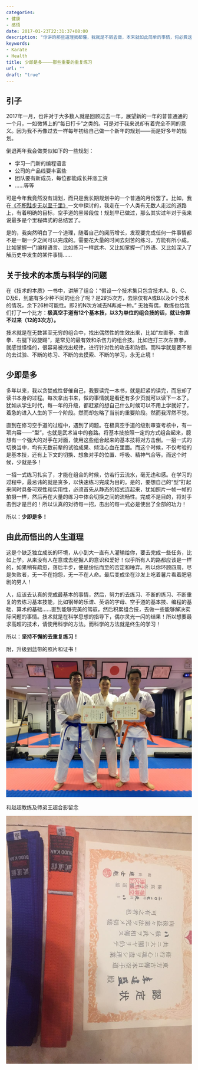 ```yaml
---
categories:
- 健康
- 感悟
date: 2017-01-23T22:31:37+08:00
description: "你讲的那些道理我都懂，我就是不屑去做，本来就如此简单的事情，何必费这个口舌？付出劳动？如果你是如此想的话，应该读读这篇文章。"
keywords:
- Karate
- Health
title: 少即是多————那些重要的重复练习
url: ""
draft: "true"
---
```

## 引子

2017年一月，也许对于大多数人就是回顾过去一年，展望新的一年的普普通通的一个月，一如微博上的“每日打卡”之类的。可是对于我来说却有着完全不同的意义。因为我不再像过去一样每年初给自己做一个新年的规划——而是好多年的规划。

倒退两年我会做类似如下的一些规划：

* 学习一门新的编程语言
* 公司的产品线要丰富些
* 团队要有新成员，每位都能成长并涨工资
* ......等等

可是今年我竟然没有规划，而只是我长期规划中的一个普通的月份罢了。比如，我在[《不积跬步无以至千里》](http://lijiangsheng1.github.io/posts/karate/mas-oyama-1/)一文中探讨的，我走在一个人类有无数人走过的道路上，有着明确的目标，空手道的黑带段位！规划早已做过，那么其实过年对于我来说最多是个里程碑式的总结罢了。

是的，我突然明白了一个道理，随着自己的阅历增长，发现要完成任何一件事情都不是一朝一夕之间可以完成的。需要花大量的时间去刻苦的练习，方能有所小成。比如掌握一门编程语言、比如练习一样武术、又比如掌握一门外语、又比如深入了解历史中发生的某件事情......

## 关于技术的本质与科学的问题

在《技术的本质》一书中，讲解了组合：“假设一个技术集只包含技术A、B、C、D及E，到底有多少种不同的组合了呢？是2的5次方，去除仅有A或B以及0个技术的情况，余下26种可能性。即2的N次方减去N再减一种。” 无独有偶，教练也给我们打了一个比方：**极真空手道有12个基本技，以3为单位的组合技的话，就让你算不过来（12的3次方）。**

技术就是在无数甚至无穷的组合中，找出偶然性的生效出来，比如“左直拳、右直拳、右腿下段旋踢”，是常见的最有效和杀伤力的组合技。比如连打三次左直拳，就感觉怪怪的，很容易被找出规律，进行针对性的攻击和防御。而科学就是要不断的去试验、不断的练习、不断的去摸索、不断的学习，永无止境！

## 少即是多

多年以来，我以贪婪成性督催自己，我要读完一本书，就是赶紧的读完，而忘却了读书本身的过程。每次拿出书来，做的事情就是看还有多少页就可以读下一本了。犹如从学生时代，每一年的升级，都赶紧的想自己什么时候可以不用上学就好了，着急的进入人生的下一个阶段。然而却忽略了当前的重要阶段。然而我浑然不觉。

直到在修习空手道的过程中，遇到了问题。在极真空手道的级别审查考核中，有一项内容——“型”，也就是武术当中的套路。将基本技按照一定的方式组合起来，臆想有一个强大的对手在对面，使用这些组合起来的基本技将对方击倒。一招一式的切换当中，均有无数前辈的试验成果、倾注心血在里面。而这个时候，不仅考验的是基本技，还有上下文的切换、想象对手的位置、呼吸、精神气合等。而这个时候，少就是多！

一招一式练习扎实了，才能在组合的时候，仿若行云流水，毫无违和感。在学习的过程中，最忌讳的就是贪多，以快速练习完成为目的。是的，要想自己的“型”打起来同时具备可观性和实用性，必须首先从静态的招式连起来，犹如照片一帧一帧的拍摄一样，然后再在大量的练习中体会切换之间的流畅性。完成不是目的，将对手击倒才是目的！所以认真的对待每一招，击出的每一式必是使出了全部的功力！

所以：**少即是多！**

## 由此而悟出的人生道理

这是个缺乏独立成长的环境，从小到大一直有人灌输给你，要去完成一些任务，比如上学。从来没有人在意或去挖掘人的意识和爱好！似乎所有人的路都应该是一样的，如果稍有疏忽，落后半步，便是纷纭而至的否定和唾弃。所以你环顾四周，尽是失败者，无一不在抱怨，无一不在人命。最后变成坐在沙发上吃着薯片看着肥皂剧的男人！

人，应该去认真的完成最基本的事情，然后，努力的去练习、不断的练习、不断重复的去练习基本技能，比如钢琴的乐谱、英语的字母、空手道的基本技、编程的基础、算术的基础......直到能够完美的驾驭，然后积累组合技，去做一些能够解决实际问题的事情。技术就是在科学思想的指导下，偶尔灵光一闪的结果！所以想要最求高超的技术，请使用科学的方法。而科学的方法就是终生的学习！

所以：**坚持不懈的去重复练习！**

附，升级到蓝带的照片和证书！

![](https://raw.githubusercontent.com/lijiangsheng1/lijiansheng_github_pages/master/content/public/upgrade_blue_belt_2.jpeg)

和赵超教练及师弟王超合影留念

![](https://raw.githubusercontent.com/lijiangsheng1/lijiansheng_github_pages/master/content/public/upgrade_blue_belt_1.jpeg)

